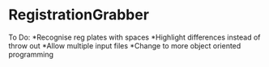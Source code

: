 # RegistrationGrabber

To Do:
*Recognise reg plates with spaces
*Highlight differences instead of throw out
*Allow multiple input files
*Change to more object oriented programming
